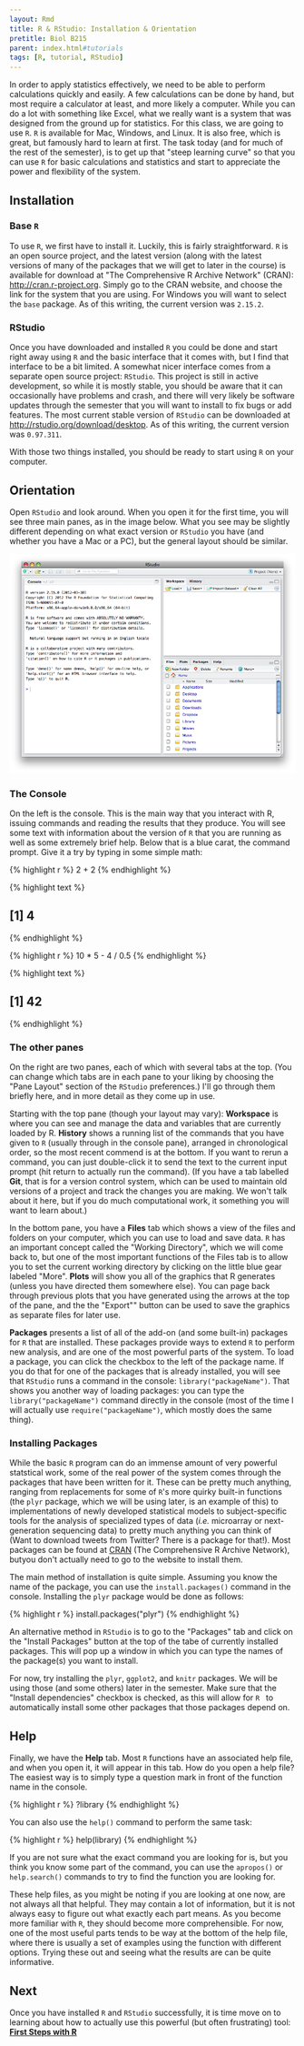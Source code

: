 ```yaml
---
layout: Rmd
title: R & RStudio: Installation & Orientation
pretitle: Biol B215
parent: index.html#tutorials
tags: [R, tutorial, RStudio]
---
```





In order to apply statistics effectively, we need to be able to perform calculations quickly and easily. A few calculations can be done by hand, but most require a calculator at least, and more likely a computer. While you can do a lot with something like Excel, what we really want is a system that was designed from the ground up for statistics. For this class, we are going to use `R`. `R` is available for Mac, Windows, and Linux. It is also free, which is great, but famously hard to learn at first. The task today (and for much of the rest of the semester), is to get up that "steep learning curve" so that you can use `R` for basic calculations and statistics and start to appreciate the power and flexibility of the system.

## Installation

### Base `R`

To use `R`, we first have to install it. Luckily, this is fairly straightforward. `R` is an open source project, and the latest version (along with the latest versions of many of the packages that we will get to later in the course) is available for download at "The Comprehensive R Archive Network" (CRAN): <http://cran.r-project.org>. Simply go to the CRAN website, and choose the link for the system that you are using. For Windows you will want to select the `base` package. As of this writing, the current version was `2.15.2`.

### RStudio

Once you have downloaded and installed `R` you could be done and start right away using `R` and the basic interface that it comes with, but I find that interface to be a bit limited. A somewhat nicer interface comes from a separate open source project: `RStudio`. This project is still in active development, so while it is mostly stable, you should be aware that it can occasionally have problems and crash, and there will very likely be software updates through the semester that you will want to install to fix bugs or add features. The most current stable version of `RStudio` can be downloaded at <http://rstudio.org/download/desktop>. As of this writing, the current version was `0.97.311`.

With those two things installed, you should be ready to start using `R` on your computer.

## Orientation

Open `RStudio` and look around.  When you open it for the first time, you will see three main panes, as in the image below. What you see may be slightly different depending on what exact version or `RStudio` you have (and whether you have a Mac or a PC), but the general layout should be similar.

![RStudio main window](images/RStudio_window.png "The RStudio window at startup.")

### The Console

On the left is the console. This is the main way that you interact with R, issuing commands and reading the results that they produce. You will see some text with information about the version of `R` that you are running as well as some extremely brief help. Below that is a blue carat, the command prompt. Give it a try by typing in some simple math:


{% highlight r %}
2 + 2
{% endhighlight %}



{% highlight text %}
## [1] 4
{% endhighlight %}



{% highlight r %}
10 * 5 - 4 / 0.5
{% endhighlight %}



{% highlight text %}
## [1] 42
{% endhighlight %}




### The other panes

On the right are two panes, each of which with several tabs at the top. (You can change which tabs are in each pane to your liking by choosing the "Pane Layout" section of the `RStudio` preferences.) I'll go through them briefly here, and in more detail as they come up in use.

Starting with the top pane (though your layout may vary): **Workspace** is where you can see and manage the data and variables that are currently loaded by R. **History** shows a running list of the commands that you have given to `R` (usually through in the console pane), arranged in chronological order, so the most recent commend is at the bottom. If you want to rerun a command, you can just double-click it to send the text to the current input prompt (hit return to actually run the command). (If you have a tab labelled **Git**, that is for a version control system, which can be used to maintain old versions of a project and track the changes you are making. We won't talk about it here, but if you do much computational work, it something you will want to learn about.)

In the bottom pane, you have a **Files** tab which shows a view of the files and folders on your computer, which you can use to load and save data. `R` has an important concept called the "Working Directory", which we will come back to, but one of the most important functions of the Files tab is to allow you to set the current working directory by clicking on the little blue gear labeled "More". **Plots** will show you all of the graphics that R generates (unless you have directed them somewhere else). You can page back through previous plots that you have generated using the arrows at the top of the pane, and the the "Export"" button can be used to save the graphics as separate files for later use. 

**Packages** presents a list of all of the add-on (and some built-in) packages for `R` that are installed. These packages provide ways to extend `R` to perform new analysis, and are one of the most powerful parts of the system. To load a package, you can click the checkbox to the left of the package name. If you do that for one of the packages that is already installed, you will see that `RStudio` runs a command in the console: `library("packageName")`. That shows you another way of loading packages: you can type the `library("packageName")` command directly in the console (most of the time I will actually use `require("packageName")`, which mostly does the same thing). 

### Installing Packages
While the basic `R` program can do an immense amount of very powerful statstical work, some of the real power of the system comes through the packages that have been written for it. These can be pretty much anything, ranging from replacements for some of `R`'s more quirky built-in functions (the `plyr` package, which we will be using later, is an example of this) to implementations of newly developed statistical models to subject-specific tools for the analysis of specialized types of data (*i.e.* microarray or next-generation sequencing data) to pretty much anything you can think of (Want to download tweets from Twitter? There is a package for that!). Most packages can be found at [CRAN](http://cran.r-project.org/) (The Comprehensive R Archive Network), butyou don't actually need to go to the website to install them.

The main method of installation is quite simple. Assuming you know the name of the package, you can  use the `install.packages()` command in the console. Installing the `plyr` package would be done as follows:

{% highlight r %}
install.packages("plyr")
{% endhighlight %}


An alternative method in `RStudio` is to go to the "Packages" tab and click on the "Install Packages" button at the top of the tabe of currently installed packages. This will pop up a window in which you can type the names of the package(s) you want to install. 

For now, try installing the `plyr`, `ggplot2`, and `knitr` packages. We will be using those (and some others) later in the semester. Make sure that the "Install dependencies" checkbox is checked, as this will allow for `R ` to automatically install some other packages that those packages depend on.

## Help

Finally, we have the **Help** tab. Most `R` functions have an associated help file, and when you open it, it will appear in this tab. How do you open a help file? The easiest way is to simply type a question mark in front of the function name in the console.

{% highlight r %}
?library
{% endhighlight %}

You can also use the `help()` command to perform the same task:

{% highlight r %}
help(library)
{% endhighlight %}

If you are not sure what the exact command you are looking for is, but you think you know some part of the command, you can use the `apropos()`  or `help.search()` commands to try to find the  function you are looking for.

These help files, as you might be noting if you are looking at one now, are not always all that helpful. They may contain a lot of information, but it is not always easy to figure out what exactly each part means. As you become more familiar with `R`, they should become more comprehensible. For now, one of the most useful parts tends to be way at the bottom of the help file, where there is usually a set of examples using the function with different options. Trying these out and seeing what the results are can be quite informative. 

## Next
Once you have installed `R` and `RStudio` successfully, it is time move on to learning about how to actually use this powerful (but often frustrating) tool:   
**[First Steps with R](first_steps.html)**
